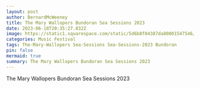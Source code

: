 ```yaml
---
layout: post
author: BernardMcWeeney
title: The Mary Wallopers Bundoran Sea Sessions 2023
date: 2023-06-18T20:35:27.832Z
image: https://static1.squarespace.com/static/5d6b8f04387da80001547546/6399f038016d2c2e11eec5b5/6426d0b7f0e57c05a8e678ee/1680265664865/2022_TheMaryWallopers_009+lead+photo.jpg?format=1500w
categories: Music Festival
tags: The-Mary-Wallopers Sea-Sessions Sea-Sessions-2023 Bundoran
pin: false
mermaid: true
summary: The Mary Wallopers Bundoran Sea Sessions 2023
---
```

The Mary Wallopers Bundoran Sea Sessions 2023